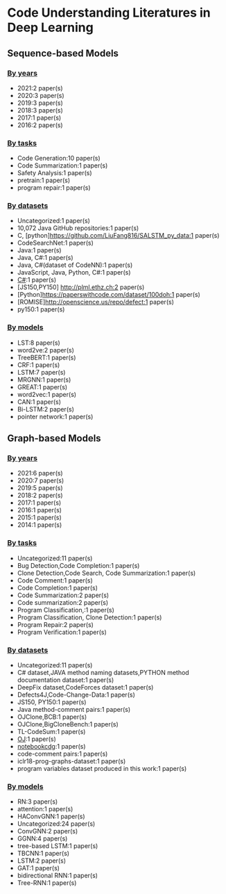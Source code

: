 # Code Understanding Literatures in Deep Learning
## Sequence-based Models
### [By years](sequence_based_models/years.md)
* 2021:2 paper(s)
* 2020:3 paper(s)
* 2019:3 paper(s)
* 2018:3 paper(s)
* 2017:1 paper(s)
* 2016:2 paper(s)
### [By tasks](sequence_based_models/tasks.md)
* Code Generation:10 paper(s)
* Code Summarization:1 paper(s)
* Safety Analysis:1 paper(s)
* pretrain:1 paper(s)
* program repair:1 paper(s)
### [By datasets](sequence_based_models/datasets.md)
* Uncategorized:1 paper(s)
* 10,072 Java GitHub repositories:1 paper(s)
* C, [python]https://github.com/LiuFang816/SALSTM_py_data:1 paper(s)
* CodeSearchNet:1 paper(s)
* Java:1 paper(s)
* Java, C#:1 paper(s)
* Java, C#(dataset of CodeNN):1 paper(s)
* JavaScript, Java, Python, C#:1 paper(s)
* [C#](https://archive.org/details/stackexchange):1 paper(s)
* [JS150,PY150] http://plml.ethz.ch:2 paper(s)
* [Python]https://paperswithcode.com/dataset/100doh:1 paper(s)
* [ROMISE]http://openscience.us/repo/defect:1 paper(s)
* py150:1 paper(s)
### [By models](sequence_based_models/models.md)
* LST:8 paper(s)
* word2ve:2 paper(s)
* TreeBERT:1 paper(s)
* CRF:1 paper(s)
* LSTM:7 paper(s)
* MRGNN:1 paper(s)
* GREAT:1 paper(s)
* word2vec:1 paper(s)
* CAN:1 paper(s)
* Bi-LSTM:2 paper(s)
* pointer network:1 paper(s)
## Graph-based Models
### [By years](graph_based_models/years.md)
* 2021:6 paper(s)
* 2020:7 paper(s)
* 2019:5 paper(s)
* 2018:2 paper(s)
* 2017:1 paper(s)
* 2016:1 paper(s)
* 2015:1 paper(s)
* 2014:1 paper(s)
### [By tasks](graph_based_models/tasks.md)
* Uncategorized:11 paper(s)
* Bug Detection,Code Completion:1 paper(s)
* Clone Detection,Code Search, Code Summarization:1 paper(s)
* Code Comment:1 paper(s)
* Code Completion:1 paper(s)
* Code Summarization:2 paper(s)
* Code summarization:2 paper(s)
* Program Classification,:1 paper(s)
* Program Classification, Clone Detection:1 paper(s)
* Program Repair:2 paper(s)
* Program Verification:1 paper(s)
### [By datasets](graph_based_models/datasets.md)
* Uncategorized:11 paper(s)
* C# dataset,JAVA method naming datasets,PYTHON method documentation dataset:1 paper(s)
* DeepFix dataset,CodeForces dataset:1 paper(s)
* Defects4J,Code-Change-Data:1 paper(s)
* JS150, PY150:1 paper(s)
* Java method-comment pairs:1 paper(s)
* OJClone,BCB:1 paper(s)
* OJClone,BigCloneBench:1 paper(s)
* TL-CodeSum:1 paper(s)
* [OJ](http://programming.grids.cn/):1 paper(s)
* [notebookcdg](https://paperswithcode.com/dataset/notebookcdg):1 paper(s)
* code-comment pairs:1 paper(s)
* iclr18-prog-graphs-dataset:1 paper(s)
* program variables dataset produced in this work:1 paper(s)
### [By models](graph_based_models/models.md)
* RN:3 paper(s)
* attention:1 paper(s)
* HAConvGNN:1 paper(s)
* Uncategorized:24 paper(s)
* ConvGNN:2 paper(s)
* GGNN:4 paper(s)
* tree-based LSTM:1 paper(s)
* TBCNN:1 paper(s)
* LSTM:2 paper(s)
* GAT:1 paper(s)
* bidirectional RNN:1 paper(s)
* Tree-RNN:1 paper(s)
